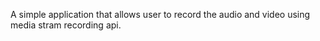 A simple application that allows user to record the audio and video using media stram recording api.
